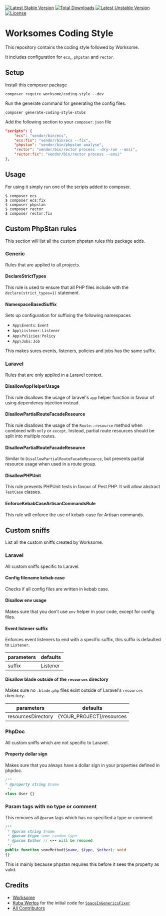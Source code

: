 [![Latest Stable Version](https://poser.pugx.org/worksome/coding-style/v)](//packagist.org/packages/worksome/coding-style) [![Total Downloads](https://poser.pugx.org/worksome/coding-style/downloads)](//packagist.org/packages/worksome/coding-style) [![Latest Unstable Version](https://poser.pugx.org/worksome/coding-style/v/unstable)](//packagist.org/packages/worksome/coding-style) [![License](https://poser.pugx.org/worksome/coding-style/license)](//packagist.org/packages/worksome/coding-style)

# Worksomes Coding Style
This repository contains the coding style followed by Worksome.

It includes configuration for `ecs`,, `phpstan` and `rector`.

## Setup
Install this composer package

```
composer require worksome/coding-style --dev
```

Run the generate command for generating the config files.
```
composer generate-coding-style-stubs
```

Add the following section to your `composer.json` file
```json
"scripts": {
    "ecs": "vendor/bin/ecs",
    "ecs:fix": "vendor/bin/ecs --fix",
    "phpstan": "vendor/bin/phpstan analyse",
    "rector": "vendor/bin/rector process --dry-run --ansi",
    "rector:fix": "vendor/bin/rector process --ansi"
},
```

## Usage

For using it simply run one of the scripts added to composer.
```
$ composer ecs
$ composer ecs:fix
$ composer phpstan
$ composer rector
$ composer rector:fix
```

## Custom PhpStan rules
This section will list all the custom phpstan rules this package adds.

### Generic
Rules that are applied to all projects.

#### DeclareStrictTypes
This rule is used to ensure that all PHP files include with the `declare(strict_types=1)` statement.

#### NamespaceBasedSuffix
Sets up configuration for suffixing the following namespaces

- `App\Events`: `Event`
- `App\Listener`: `Listener`
- `App\Policies`: `Policy`
- `App\Jobs`: `Job`

This makes sures events, listeners, policies and jobs has the same suffix.

### Laravel
Rules that are only applied in a Laravel context.

#### DisallowAppHelperUsage
This rule disallows the usage of laravel's `app` helper function in favour of using dependency injection instead.

#### DisallowPartialRouteFacadeResource
This rule disallows the usage of the `Route::resource` method when combined with `only` or `except`. Instead, 
partial route resources should be split into multiple routes.

#### DisallowPartialRouteFacadeResource
Similar to `DisallowPartialRouteFacadeResource`, but prevents partial resource usage when used in a route group.

#### DisallowPHPUnit
This rule prevents PHPUnit tests in favour of Pest PHP. It will allow abstract `TestCase` classes.

#### EnforceKebabCaseArtisanCommandsRule
This rule will enforce the use of kebab-case for Artisan commands.


## Custom sniffs
List all the custom sniffs created by Worksome.

### Laravel
All custom sniffs specific to Laravel.

#### Config filename kebab case
Checks if all config files are written in kebab case.

#### Disallow env usage
Makes sure that you don't use `env` helper in your code, except for config files.

#### Event listener suffix
Enforces event listeners to end with a specific suffix, this suffix is defaulted to `Listener`.

| parameters | defaults |
| --- | ---  |
| suffix | Listener |

#### Disallow blade outside of the `resources` directory
Makes sure no `.blade.php` files exist outside of Laravel's `resources` directory.

| parameters | defaults |
| --- | ---  |
| resourcesDirectory | {YOUR_PROJECT}/resources |

### PhpDoc
All custom sniffs which are not specific to Laravel.

#### Property dollar sign
Makes sure that you always have a dollar sign in your properties defined in phpdoc.
```php
/**
* @property string $name
 */
class User {}
```

### Param tags with no type or comment
This removes all `@param` tags which has no specified a type or comment
```php
/**
 * @param string $name
 * @param $type some random type
 * @param $other // <-- will be removed
 */
public function someMethod($name, $type, $other): void
{}
```


This is mainly because phpstan requires this before it sees the property as valid.

## Credits

- [Worksome](https://github.com/worksome)
- [Kuba Werłos](https://github.com/kubawerlos) for the initial code for [`SpaceInGenericsFixer`](./src/PhpCsFixer/SpaceInGenericsFixer.php)
- [All Contributors](../../contributors)
